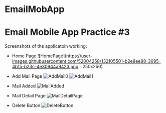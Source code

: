 # EmailMobApp

# Email Mobile App Practice #3
Screenshots of the applicatoin working:

- Home Page
![HomePage](https://user-images.githubusercontent.com/52004258/132105501-b2e8ee88-3695-4b15-b23c-4e30944a9423.png =250x250)

- Add Mail Page
![AddMail0](https://user-images.githubusercontent.com/52004258/132105512-b8791c94-3454-4ae1-9442-c61e48f7fe41.png)
![AddMail1](https://user-images.githubusercontent.com/52004258/132105511-19ba0bc6-78ad-4459-af37-6a410f60b2c7.png)

- Mail Added
![MailAdded](https://user-images.githubusercontent.com/52004258/132105528-257e63ca-a051-42a0-a8e8-70429ae34b19.png)

- Mail Detail Page
![MailDetailPage](https://user-images.githubusercontent.com/52004258/132105533-0daa1b68-dbde-412b-9cb5-82092db14435.png)

- Delete Button
![DeleteButton](https://user-images.githubusercontent.com/52004258/132105541-78e4a429-2ce8-4a2e-8e01-970f21886d26.png)

